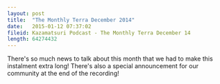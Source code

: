 ```yaml
---
layout: post
title:  "The Monthly Terra December 2014"
date:   2015-01-12 07:37:02
fileid: Kazamatsuri Podcast - The Monthly Terra December 14
length: 64274432
---
```


There's so much news to talk about this month that we had to make this instalment extra long! There's also a special announcement for our community at the end of the recording!

